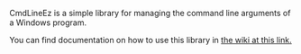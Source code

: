CmdLineEz is a simple library for managing the command line arguments of a Windows program.

You can find documentation on how to use this library in <a href="https://github.com/fraserorr1/CmdLineEz/wiki">the wiki at this link.</a>
